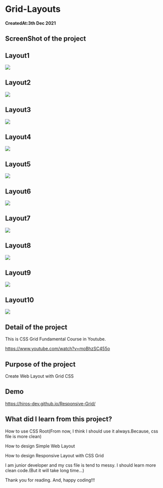 # Grid-Layouts

<h4>CreatedAt:3th Dec 2021</h4> 

## ScreenShot of the project

## Layout1
<img src="images/layout1.png"/>

## Layout2
<img src="images/layout2.png"/>

## Layout3
<img src="images/layout3.png"/>

## Layout4
<img src="images/layout4.png"/>


## Layout5
<img src="images/layout5.png"/>


## Layout6
<img src="images/layout6.png"/>


## Layout7
<img src="images/layout7.png"/>


## Layout8
<img src="images/layout8.png"/>


## Layout9
<img src="images/layout9.png"/>


## Layout10
<img src="images/layout10.png"/>

## Detail of the project

This is CSS Grid Fundamental Course in Youtube.

https://www.youtube.com/watch?v=moBhzSC455o

## Purpose of the project

Create Web Layout with Grid CSS

## Demo

https://hiros-dev.github.io/Responsive-Grid/


## What did I learn from this project?

<p>How to use CSS Root(From now, I think I should use it always.Because, css file is more clean)</p>
<p>How to design Simple Web Layout</p>
<p>How to design Responsive Layout with CSS Grid</p>

I am junior developer and my css file is tend to messy.
I should learn more clean code.(But it will take long time...)

Thank you for reading. And, happy coding!!!
